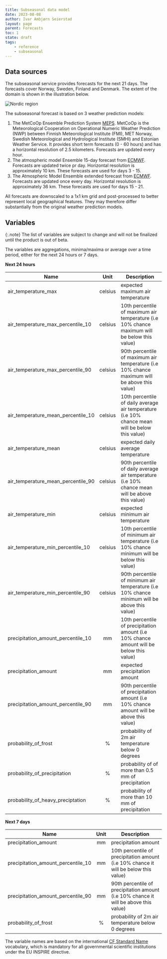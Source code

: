 ```yaml
---
title: Subseasonal data model
date: 2023-08-08
author: Ivar Ambjørn Seierstad
layout: page
parent: Forecasts
toc: 1
state: draft
tags:
    - reference
    - subseasonal
---
```


## Data sources

The subseasonal service provides forecasts for the next 21 days.  The forecasts cover Norway, Sweden, Finland and Denmark. The extent of the domain is shown in the illustration below.

![Nordic region](../assets/nordic.png)



The subseasonal forecast is based on 3  weather prediction models:

1. The MetCoOp Ensemble Prediction System [MEPS](https://doi.org/10.1002/qj.3525). MetCoOp is the Meteorological Cooperation on Operational Numeric Weather Prediction (NWP) between Finnish Meteorological
   Institute (FMI), MET Norway, Swedish Meteorological and Hydrological Institute (SMHI) and Estonian Weather Service. It provides short term forecasts (0 - 60 hours) and has a horizontal resolution of 2.5 kilometers. Forecasts are updated every hour.
2. The atmospheric model Ensemble 15-day forecast from [ECMWF](https://www.ecmwf.int/en/forecasts/datasets/set-iii). Forecasts are updated twice pr day. Horizontal resolution is approximately 10 km.  These forecasts are used for days 3 - 15.
3.  The Atmospheric Model Ensemble extended forecast from [ECMWF](https://www.ecmwf.int/en/forecasts/datasets/set-iii). Forecasts are updated once every day. Horizontal resolution is approximately 36 km. These forecasts are used for days 15 - 21.


All forecasts are downscaled to a 1x1 km grid and post-processed to better represent local geographical features. They may therefore differ substantially from the original weather prediction models.



## Variables

{:.note}
The list of variables are subject to change and will not be finalized until the product is out of beta.

The variables are aggregations, minima/maxima or average over a time period, either for the next 24 hours or 7 days.

**Next 24 hours**

|Name                               |Unit   |Description              |
|-----------------------------------|:-----:|-------------------------|
|air_temperature_max                |celsius| expected maximum air temperature |
|air_temperature_max_percentile_10  |celsius| 10th percentile of maximum air temperature (i.e 10% chance maximum will be below this value) |
|air_temperature_max_percentile_90  |celsius| 90th percentile of maximum air temperature (i.e 10% chance maximum will be above this value) |
|air_temperature_mean_percentile_10 |celsius| 10th percentile of daily average air temperature (i.e 10% chance mean will be below this value) |
|air_temperature_mean               |celsius| expected daily average temperature |
|air_temperature_mean_percentile_90 |celsius| 90th percentile of daily average air temperature (i.e 10% chance mean will be above this value) |
|air_temperature_min                |celsius| expected minimum air temperature |
|air_temperature_min_percentile_10  |celsius| 10th percentile of minimum air temperature (i.e 10% chance minimum will be below this value) |
|air_temperature_min_percentile_90  |celsius| 90th percentile of minimum air temperature (i.e 10% chance minimum will be above this value) |
|precipitation_amount_percentile_10 |   mm  | 10th percentile of precipitation amount (i.e 10% chance amount will be below this value) |
|precipitation_amount               |   mm  | expected precipitation amount |
|precipitation_amount_percentile_90 |   mm  | 90th percentile of precipitation amount (i.e 10% chance amount will be above this value) |
|probability_of_frost               |   %   | probability of 2m air temperature below 0 degrees |
|probability_of_precipitation       |   %   | probability of of more than 0.5 mm of precipitation |
|probability_of_heavy_preciptation  |   %   | probability of more than 10 mm of precipitation |

**Next 7 days**

| Name                               |  Unit   | Description                                                  |
| ---------------------------------- | :-----: | ------------------------------------------------------------ |
| precipitation_amount               |   mm    | precipitation amount                                         |
| precipitation_amount_percentile_10 |   mm    | 10th percentile of precipitation amount (i.e 10% chance it will be below this value) |
| precipitation_amount_percentile_90 |   mm    | 90th percentile of precipitation amount (i.e 10% chance it will be above this value) |
| probability_of_frost               |    %    | probability of 2m air temperature below 0 degrees               |


The variable names are based on the international [CF Standard Name](https://cfconventions.org/Data/cf-standard-names/29/build/cf-standard-name-table.html) vocabulary, which is mandatory for all governmental scientific institutions under the EU INSPIRE directive.
